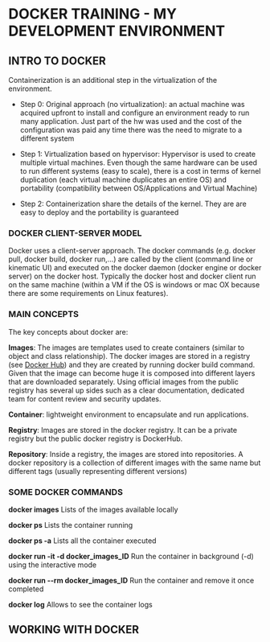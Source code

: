 # DOCKER TRAINING - MY DEVELOPMENT ENVIRONMENT

## INTRO TO DOCKER 

Containerization is an additional step in the virtualization of the environment. 

- Step 0: Original approach (no virtualization): an actual machine was acquired upfront to install and configure an environment ready to run many application. Just part of the hw was used and the cost of the configuration was paid any time there was the need to migrate to a different system

- Step 1: Virtualization based on hypervisor: Hypervisor is used to create multiple virtual machines. Even though the same hardware can be used to run different systems (easy to scale), there is a cost in terms of kernel duplication (each virtual machine duplicates an entire OS) and portability (compatibility between OS/Applications and Virtual Machine)

- Step 2: Containerization share the details of the kernel. They are are easy to deploy and the portability is guaranteed

### DOCKER CLIENT-SERVER MODEL

Docker uses a client-server approach. The docker commands (e.g. docker pull, docker build, docker run,...) are called by the client (command line or kinematic UI) and executed on the docker daemon (docker engine or docker server) on the docker host. Typically the docker host and docker client run on the same machine (within a VM if the OS is windows or mac OX because there are some requirements on Linux features).

### MAIN CONCEPTS

The key concepts about docker are:

**Images**: The images are templates used to create containers (similar to object and class relationship). The docker images are stored in a registry (see [Docker Hub](https://hub.docker.com)) and they are created by running docker build command. Given that the image can become huge it is composed into different layers that are downloaded separately. Using official images from the public registry has several up sides such as a clear documentation, dedicated team for content review and security updates.

**Container**: lightweight environment to encapsulate and run applications.

**Registry**: Images are stored in the docker registry. It can be a private registry but the public docker registry is DockerHub. 

**Repository**: Inside a registry, the images are stored into repositories. A docker repository is a collection of different images with the same name but different tags (usually representing different versions) 

### SOME DOCKER COMMANDS

**docker images**
Lists of the images available locally

**docker ps**
Lists the container running

**docker ps -a**
Lists all the container executed

**docker run -it -d docker_images_ID** 
Run the container in background (-d) using the interactive mode

**docker run --rm docker_images_ID**
Run the container and remove it once completed

**docker log**
Allows to see the container logs

## WORKING WITH DOCKER


